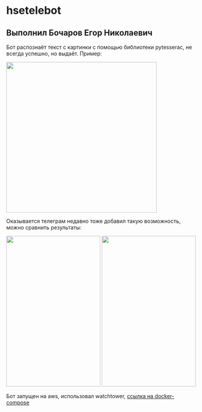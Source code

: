 # hsetelebot

## Выполнил Бочаров Егор Николаевич
Бот распознаёт текст с картинки с помощью библиотеки pytesserac, не всегда успешно, но выдаёт.
Пример:

<img src="https://i.ibb.co/s2p7b0V/2021-12-14-00-14-54.jpg" width="400" height="400" />

Оказывается телеграм недавно тоже добавил такую возможность, можно сравнить результаты:

<img src="https://i.ibb.co/qdS0M6J/2021-12-14-00-18-33.jpg" width="250" height="400" /> <img src="https://i.ibb.co/SQgDL0B/2021-12-14-00-18-38.jpg" width="250" height="400" />

Бот запущен на aws, использовал watchtower, [ссылка на docker-compose](https://github.com/egor-bystepdev/hsetelebot/blob/main/utils/docker-compose.yaml)
